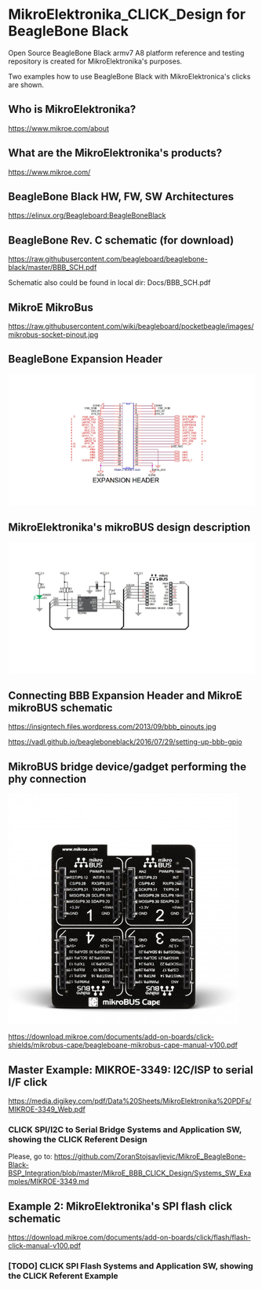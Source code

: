 # MikroElektronika_CLICK_Design for BeagleBone Black

Open Source BeagleBone Black armv7 A8 platform reference and testing repository is
created for MikroElektronika's purposes.

Two examples how to use BeagleBone Black with MikroElektronica's clicks are shown.

## Who is MikroElektronika?

https://www.mikroe.com/about

## What are the MikroElektronika's products?

https://www.mikroe.com/

## BeagleBone Black HW, FW, SW Architectures

https://elinux.org/Beagleboard:BeagleBoneBlack

## BeagleBone Rev. C schematic (for download)

https://raw.githubusercontent.com/beagleboard/beaglebone-black/master/BBB_SCH.pdf

Schematic also could be found in local dir: Docs/BBB_SCH.pdf

## MikroE MikroBus

https://raw.githubusercontent.com/wiki/beagleboard/pocketbeagle/images/mikrobus-socket-pinout.jpg

## BeagleBone Expansion Header
![](Images/BBB_Expansion_Header.jpg)

## MikroElektronika's mikroBUS design description
![](Images/mikroBUS.jpg)
## Connecting BBB Expansion Header and MikroE mikroBUS schematic

https://insigntech.files.wordpress.com/2013/09/bbb_pinouts.jpg

https://vadl.github.io/beagleboneblack/2016/07/29/setting-up-bbb-gpio

## MikroBUS bridge device/gadget performing the phy connection
![](Images/beaglebone-mikrobus-cape.jpg)

https://download.mikroe.com/documents/add-on-boards/click-shields/mikrobus-cape/beagleboane-mikrobus-cape-manual-v100.pdf

## Master Example: MIKROE-3349: I2C/ISP to serial I/F click

https://media.digikey.com/pdf/Data%20Sheets/MikroElektronika%20PDFs/MIKROE-3349_Web.pdf

### CLICK SPI/I2C to Serial Bridge Systems and Application SW, showing the CLICK Referent Design

Please, go to:
https://github.com/ZoranStojsavljevic/MikroE_BeagleBone-Black-BSP_Integration/blob/master/MikroE_BBB_CLICK_Design/Systems_SW_Examples/MIKROE-3349.md

## Example 2: MikroElektronika's SPI flash click schematic

https://download.mikroe.com/documents/add-on-boards/click/flash/flash-click-manual-v100.pdf

### [TODO] CLICK SPI Flash Systems and Application SW, showing the CLICK Referent Example
